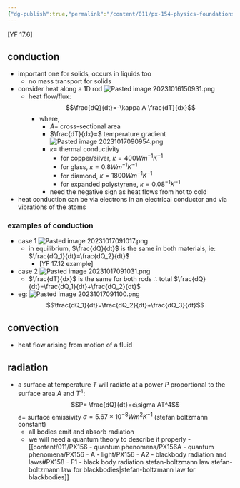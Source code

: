 ```yaml
---
{"dg-publish":true,"permalink":"/content/011/px-154-physics-foundations/px-154-b-thermal-physics/px-154-b4-heat-transfer-mechanisms/","noteIcon":"1","created":"2024-11-25T10:50:32.000+00:00","updated":"2024-12-03T10:22:29.120+00:00"}
---
```


[YF 17.6]
## conduction
- important one for solids, occurs in liquids too
	- no mass transport for solids
- consider heat along a 1D rod ![Pasted image 20231016150931.png](/img/user/pics/Pasted%20image%2020231016150931.png)
	- heat flow/flux:  
	$$\frac{dQ}{dt}=-\kappa A \frac{dT}{dx}$$
		- where,
			- $A=$ cross-sectional area
			- $\frac{dT}{dx}=$ temperature gradient ![Pasted image 20231017090954.png](/img/user/pics/Pasted%20image%2020231017090954.png)
			- $\kappa=$ thermal conductivity
				- for copper/silver, $\kappa=400Wm^{-1}K^{-1}$
				- for glass, $\kappa=0.8Wm^{-1}K^{-1}$
				- for diamond, $\kappa=1800Wm^{-1}K^{-1}$
				- for expanded polystyrene, $\kappa=0.08^{-1}K^{-1}$
			- need the negative sign as heat flows from hot to cold
- heat conduction can be via electrons in an electrical conductor and via vibrations of the atoms
### examples of conduction
- case 1
	![Pasted image 20231017091017.png](/img/user/pics/Pasted%20image%2020231017091017.png)
	- in equilibrium, $\frac{dQ}{dt}$ is the same in both materials, ie: $\frac{dQ_1}{dt}=\frac{dQ_2}{dt}$
		- [YF 17.12 example]
- case 2
	![Pasted image 20231017091031.png](/img/user/pics/Pasted%20image%2020231017091031.png)
	- $\frac{dT}{dx}$ is the same for both rods
		$\therefore$ total $\frac{dQ}{dt}=\frac{dQ_1}{dt}+\frac{dQ_2}{dt}$
- eg:
	![Pasted image 20231017091100.png](/img/user/pics/Pasted%20image%2020231017091100.png)
	$$\frac{dQ_1}{dt}=\frac{dQ_2}{dt}+\frac{dQ_3}{dt}$$
## convection
- heat flow arising from motion of a fluid
## radiation
- a surface at temperature $T$ will radiate at a power $P$ proportional to the surface area $A$ and $T^4$:
$$P= \frac{dQ}{dt}=e\sigma AT^4$$
		$e=$ surface emissivity
		$\sigma=5.67\times 10^{-8}Wm^2K^{-1}$ (stefan boltzmann constant)
	- all bodies emit and absorb radiation
	- we will need a quantum theory to describe it properly - [[content/011/PX156 - quantum phenomena/PX156A - quantum phenomena/PX156 - A - light/PX156 - A2 - blackbody radiation and laws#PX158 - F1 - black body radiation stefan-boltzmann law stefan-boltzmann law for blackbodies\|stefan-boltzmann law for blackbodies]]
